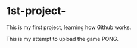 # 1st-project-
This is my first project, learning how Github works. 

This is my attempt to upload the game PONG.
